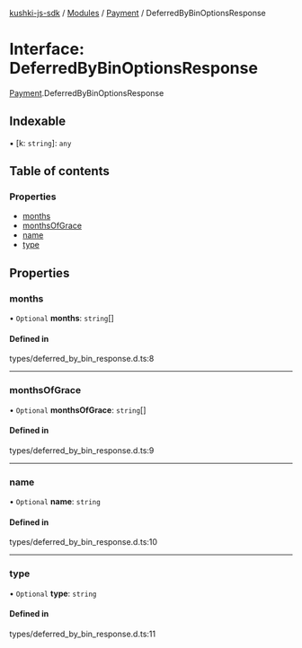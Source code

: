 [kushki-js-sdk](../README.md) / [Modules](../modules.md) / [Payment](../modules/Payment.md) / DeferredByBinOptionsResponse

# Interface: DeferredByBinOptionsResponse

[Payment](../modules/Payment.md).DeferredByBinOptionsResponse

## Indexable

▪ [k: `string`]: `any`

## Table of contents

### Properties

- [months](Payment.DeferredByBinOptionsResponse.md#months)
- [monthsOfGrace](Payment.DeferredByBinOptionsResponse.md#monthsofgrace)
- [name](Payment.DeferredByBinOptionsResponse.md#name)
- [type](Payment.DeferredByBinOptionsResponse.md#type)

## Properties

### months

• `Optional` **months**: `string`[]

#### Defined in

types/deferred_by_bin_response.d.ts:8

___

### monthsOfGrace

• `Optional` **monthsOfGrace**: `string`[]

#### Defined in

types/deferred_by_bin_response.d.ts:9

___

### name

• `Optional` **name**: `string`

#### Defined in

types/deferred_by_bin_response.d.ts:10

___

### type

• `Optional` **type**: `string`

#### Defined in

types/deferred_by_bin_response.d.ts:11
